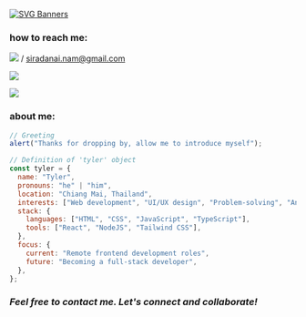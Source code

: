 [![SVG Banners](https://svg-banners.vercel.app/api?type=typeWriter&text1=hi!%20I'm%20tyler%20👨‍💻&width=800&height=100)](https://github.com/Akshay090/svg-banners)

<h3>how to reach me:</h3>

<a href="mailto:siradanai.nam@gmail.com" target="_blank"><img src="https://img.shields.io/badge/Gmail-D14836?style=for-the-badge&logo=gmail&logoColor=white"></a>
<span>/</span>
<span>siradanai.nam@gmail.com</span>

<a href="https://www.linkedin.com/in/siradanai-namtep-3035b0269" target="_blank"><img src="https://img.shields.io/badge/LinkedIn-0077B5?style=for-the-badge&logo=linkedin&logoColor=white"></a>

<a href="https://github.com/tyleeer" target="_blank"><img src="https://img.shields.io/badge/GitHub-100000?style=for-the-badge&logo=github&logoColor=white"></a>

<h3>about me:</h3>

```javascript
// Greeting
alert("Thanks for dropping by, allow me to introduce myself");

// Definition of 'tyler' object
const tyler = {
  name: "Tyler",
  pronouns: "he" | "him",
  location: "Chiang Mai, Thailand",
  interests: ["Web development", "UI/UX design", "Problem-solving", "Animated Design"],
  stack: {
    languages: ["HTML", "CSS", "JavaScript", "TypeScript"],
    tools: ["React", "NodeJS", "Tailwind CSS"],
  },
  focus: {
    current: "Remote frontend development roles",
    future: "Becoming a full-stack developer",
  },
};

```

<h3><em><b>Feel free to contact me. Let's connect and collaborate!</b></em></h3>
